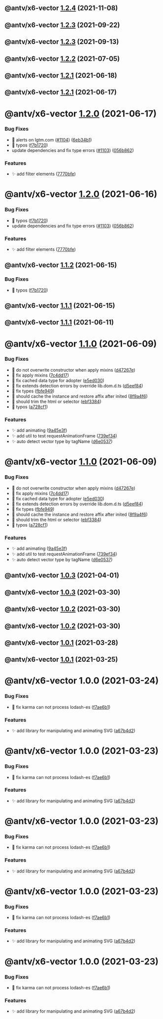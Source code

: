 ## @antv/x6-vector [1.2.4](https://github.com/antvis/x6/compare/@antv/x6-vector@1.2.3...@antv/x6-vector@1.2.4) (2021-11-08)

## @antv/x6-vector [1.2.3](https://github.com/antvis/x6/compare/@antv/x6-vector@1.2.2...@antv/x6-vector@1.2.3) (2021-09-22)

## @antv/x6-vector [1.2.3](https://github.com/antvis/x6/compare/@antv/x6-vector@1.2.2...@antv/x6-vector@1.2.3) (2021-09-13)

## @antv/x6-vector [1.2.2](https://github.com/antvis/x6/compare/@antv/x6-vector@1.2.1...@antv/x6-vector@1.2.2) (2021-07-05)

## @antv/x6-vector [1.2.1](https://github.com/antvis/x6/compare/@antv/x6-vector@1.2.0...@antv/x6-vector@1.2.1) (2021-06-18)

## @antv/x6-vector [1.2.1](https://github.com/antvis/x6/compare/@antv/x6-vector@1.2.0...@antv/x6-vector@1.2.1) (2021-06-17)

# @antv/x6-vector [1.2.0](https://github.com/antvis/x6/compare/@antv/x6-vector@1.1.1...@antv/x6-vector@1.2.0) (2021-06-17)


### Bug Fixes

* 🐛 alerts on lgtm.com ([#1104](https://github.com/antvis/x6/issues/1104)) ([6eb34b1](https://github.com/antvis/x6/commit/6eb34b1d9a25462593ba5e4a69995cca5211bc0c))
* 🐛 typos ([f7b1720](https://github.com/antvis/x6/commit/f7b1720280910bbfa1360494853fc0a511a22fdd))
* update dependencies and fix type errors ([#1103](https://github.com/antvis/x6/issues/1103)) ([056b862](https://github.com/antvis/x6/commit/056b862b4efe7dbdc559cac7194c2453996acc07))


### Features

* ✨ add filter elements ([7770bfe](https://github.com/antvis/x6/commit/7770bfeedd15d6c81fa4b48aaede2118e31295dc))

# @antv/x6-vector [1.2.0](https://github.com/antvis/x6/compare/@antv/x6-vector@1.1.1...@antv/x6-vector@1.2.0) (2021-06-16)


### Bug Fixes

* 🐛 typos ([f7b1720](https://github.com/antvis/x6/commit/f7b1720280910bbfa1360494853fc0a511a22fdd))
* update dependencies and fix type errors ([#1103](https://github.com/antvis/x6/issues/1103)) ([056b862](https://github.com/antvis/x6/commit/056b862b4efe7dbdc559cac7194c2453996acc07))


### Features

* ✨ add filter elements ([7770bfe](https://github.com/antvis/x6/commit/7770bfeedd15d6c81fa4b48aaede2118e31295dc))

## @antv/x6-vector [1.1.2](https://github.com/antvis/x6/compare/@antv/x6-vector@1.1.1...@antv/x6-vector@1.1.2) (2021-06-15)


### Bug Fixes

* 🐛 typos ([f7b1720](https://github.com/antvis/x6/commit/f7b1720280910bbfa1360494853fc0a511a22fdd))

## @antv/x6-vector [1.1.1](https://github.com/antvis/x6/compare/@antv/x6-vector@1.1.0...@antv/x6-vector@1.1.1) (2021-06-15)

## @antv/x6-vector [1.1.1](https://github.com/antvis/x6/compare/@antv/x6-vector@1.1.0...@antv/x6-vector@1.1.1) (2021-06-11)

# @antv/x6-vector [1.1.0](https://github.com/antvis/x6/compare/@antv/x6-vector@1.0.3...@antv/x6-vector@1.1.0) (2021-06-09)


### Bug Fixes

* 🐛 do not overwrite constructor when apply mixins ([d47267e](https://github.com/antvis/x6/commit/d47267e5a390ac51704b2289b241c9bf0a9c993b))
* 🐛 fix apply mixins ([7c4dd17](https://github.com/antvis/x6/commit/7c4dd17a5a24312c38b0a3fb0ddf7d84594cc7fd))
* 🐛 fix cached data type for adopter ([e5ed030](https://github.com/antvis/x6/commit/e5ed030176afd7e5e64c554d4af79a9414e32b07))
* 🐛 fix extends detection errors by override lib.dom.d.ts ([d5eef84](https://github.com/antvis/x6/commit/d5eef840c0348040d91d4cf791cda54cfda5aa59))
* 🐛 fix types ([fbfe949](https://github.com/antvis/x6/commit/fbfe949d6ffd0501defb5dfd863ddb5804530da8))
* 🐛 should cache the instance and restore affix after inited ([8f9a4f6](https://github.com/antvis/x6/commit/8f9a4f66591d238396e8b7575ee21d82d18a2184))
* 🐛 should trim the html or selector ([ebf3384](https://github.com/antvis/x6/commit/ebf33843127af1cfa6df6a43a1f03a63eea6fe5f))
* 🐛 typos ([a728cf1](https://github.com/antvis/x6/commit/a728cf175f51d58d971e83f90745006aa40a090f))


### Features

* ✨ add animating ([9a45e3f](https://github.com/antvis/x6/commit/9a45e3f27467240711190fbb7451861005329174))
* ✨ add util to test requestAnimationFrame ([739ef34](https://github.com/antvis/x6/commit/739ef34df20c0e5fbdebc3a5d58387d24a5e4afa))
* ✨ auto detect vector type by tagName ([d6e0537](https://github.com/antvis/x6/commit/d6e053721f5fc3085c2a46831c11dad381ddb412))

# @antv/x6-vector [1.1.0](https://github.com/antvis/x6/compare/@antv/x6-vector@1.0.3...@antv/x6-vector@1.1.0) (2021-06-09)


### Bug Fixes

* 🐛 do not overwrite constructor when apply mixins ([d47267e](https://github.com/antvis/x6/commit/d47267e5a390ac51704b2289b241c9bf0a9c993b))
* 🐛 fix apply mixins ([7c4dd17](https://github.com/antvis/x6/commit/7c4dd17a5a24312c38b0a3fb0ddf7d84594cc7fd))
* 🐛 fix cached data type for adopter ([e5ed030](https://github.com/antvis/x6/commit/e5ed030176afd7e5e64c554d4af79a9414e32b07))
* 🐛 fix extends detection errors by override lib.dom.d.ts ([d5eef84](https://github.com/antvis/x6/commit/d5eef840c0348040d91d4cf791cda54cfda5aa59))
* 🐛 fix types ([fbfe949](https://github.com/antvis/x6/commit/fbfe949d6ffd0501defb5dfd863ddb5804530da8))
* 🐛 should cache the instance and restore affix after inited ([8f9a4f6](https://github.com/antvis/x6/commit/8f9a4f66591d238396e8b7575ee21d82d18a2184))
* 🐛 should trim the html or selector ([ebf3384](https://github.com/antvis/x6/commit/ebf33843127af1cfa6df6a43a1f03a63eea6fe5f))
* 🐛 typos ([a728cf1](https://github.com/antvis/x6/commit/a728cf175f51d58d971e83f90745006aa40a090f))


### Features

* ✨ add animating ([9a45e3f](https://github.com/antvis/x6/commit/9a45e3f27467240711190fbb7451861005329174))
* ✨ add util to test requestAnimationFrame ([739ef34](https://github.com/antvis/x6/commit/739ef34df20c0e5fbdebc3a5d58387d24a5e4afa))
* ✨ auto detect vector type by tagName ([d6e0537](https://github.com/antvis/x6/commit/d6e053721f5fc3085c2a46831c11dad381ddb412))

## @antv/x6-vector [1.0.3](https://github.com/antvis/x6/compare/@antv/x6-vector@1.0.2...@antv/x6-vector@1.0.3) (2021-04-01)

## @antv/x6-vector [1.0.3](https://github.com/antvis/x6/compare/@antv/x6-vector@1.0.2...@antv/x6-vector@1.0.3) (2021-03-30)

## @antv/x6-vector [1.0.2](https://github.com/antvis/x6/compare/@antv/x6-vector@1.0.1...@antv/x6-vector@1.0.2) (2021-03-30)

## @antv/x6-vector [1.0.2](https://github.com/antvis/x6/compare/@antv/x6-vector@1.0.1...@antv/x6-vector@1.0.2) (2021-03-30)

## @antv/x6-vector [1.0.1](https://github.com/antvis/x6/compare/@antv/x6-vector@1.0.0...@antv/x6-vector@1.0.1) (2021-03-28)

## @antv/x6-vector [1.0.1](https://github.com/antvis/x6/compare/@antv/x6-vector@1.0.0...@antv/x6-vector@1.0.1) (2021-03-25)

# @antv/x6-vector 1.0.0 (2021-03-24)


### Bug Fixes

* 🐛 fix karma can not process lodash-es ([f7ae6b1](https://github.com/antvis/x6/commit/f7ae6b1f6b961a01c58d8827a9aaa2d5a984a6e0))


### Features

* ✨ add library for manipulating and animating SVG ([a67b4d2](https://github.com/antvis/x6/commit/a67b4d2e44395d9422664760afa0adaa2635813d))

# @antv/x6-vector 1.0.0 (2021-03-23)


### Bug Fixes

* 🐛 fix karma can not process lodash-es ([f7ae6b1](https://github.com/antvis/x6/commit/f7ae6b1f6b961a01c58d8827a9aaa2d5a984a6e0))


### Features

* ✨ add library for manipulating and animating SVG ([a67b4d2](https://github.com/antvis/x6/commit/a67b4d2e44395d9422664760afa0adaa2635813d))

# @antv/x6-vector 1.0.0 (2021-03-23)


### Bug Fixes

* 🐛 fix karma can not process lodash-es ([f7ae6b1](https://github.com/antvis/x6/commit/f7ae6b1f6b961a01c58d8827a9aaa2d5a984a6e0))


### Features

* ✨ add library for manipulating and animating SVG ([a67b4d2](https://github.com/antvis/x6/commit/a67b4d2e44395d9422664760afa0adaa2635813d))

# @antv/x6-vector 1.0.0 (2021-03-23)


### Bug Fixes

* 🐛 fix karma can not process lodash-es ([f7ae6b1](https://github.com/antvis/x6/commit/f7ae6b1f6b961a01c58d8827a9aaa2d5a984a6e0))


### Features

* ✨ add library for manipulating and animating SVG ([a67b4d2](https://github.com/antvis/x6/commit/a67b4d2e44395d9422664760afa0adaa2635813d))

# @antv/x6-vector 1.0.0 (2021-03-23)


### Bug Fixes

* 🐛 fix karma can not process lodash-es ([f7ae6b1](https://github.com/antvis/x6/commit/f7ae6b1f6b961a01c58d8827a9aaa2d5a984a6e0))


### Features

* ✨ add library for manipulating and animating SVG ([a67b4d2](https://github.com/antvis/x6/commit/a67b4d2e44395d9422664760afa0adaa2635813d))
